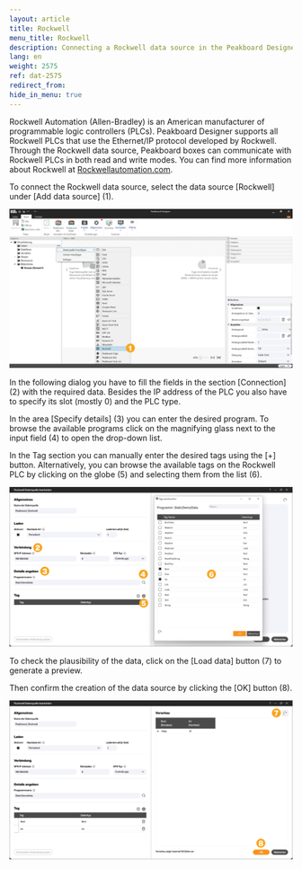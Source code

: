 ```yaml
---
layout: article
title: Rockwell
menu_title: Rockwell
description: Connecting a Rockwell data source in the Peakboard Designer
lang: en
weight: 2575
ref: dat-2575
redirect_from:
hide_in_menu: true
---
```

Rockwell Automation (Allen-Bradley) is an American manufacturer of programmable logic controllers (PLCs).
Peakboard Designer supports all Rockwell PLCs that use the Ethernet/IP protocol developed by Rockwell.
Through the Rockwell data source, Peakboard boxes can communicate with Rockwell PLCs in both read and write modes.
You can find more information about Rockwell at [Rockwellautomation.com](https://rockwellautomation.custhelp.com/).

To connect the Rockwell data source, select the data source [Rockwell] under [Add data source] (1).

![Add Rockwell data source](/assets/images/data-sources/rockwell/de_rockwell-add.png)

In the following dialog you have to fill the fields in the section [Connection] (2) with the required data. Besides the IP address of the PLC you also have to specify its slot (mostly 0) and the PLC type.

In the area [Specify details] (3) you can enter the desired program.
To browse the available programs click on the magnifying glass next to the input field (4) to open the drop-down list.

In the Tag section you can manually enter the desired tags using the [+] button.
Alternatively, you can browse the available tags on the Rockwell PLC by clicking on the globe (5) and selecting them from the list (6).

![Configure Rockwell data source](/assets/images/data-sources/rockwell/de_rockwell-config-01.png)

To check the plausibility of the data, click on the [Load data] button (7) to generate a preview.

Then confirm the creation of the data source by clicking the [OK] button (8).

![Configure Rockwell data source](/assets/images/data-sources/rockwell/de_rockwell-config-02.png)